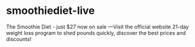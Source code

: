 # smoothiediet-live
The Smoothie Diet - just $27 now on sale —Visit the official website 21-day weight loss program to shed pounds quickly, discover the best prices and discounts!
